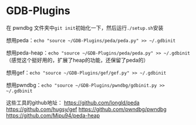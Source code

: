 # GDB-Plugins
在 pwndbg 文件夹中`git init`初始化一下，然后运行`./setup.sh`安装

想用peda：`echo "source ~/GDB-Plugins/peda/peda.py" >> ~/.gdbinit`

想用peda-heap：`echo "source ~/GDB-Plugins/peda/peda.py" >> ~/.gdbinit`（感觉这个挺好用的，扩展了heap的功能，还保留了peda的）

想用gef：`echo "source ~/GDB-Plugins/gef/gef.py" >> ~/.gdbinit`

想用pwndbg：`echo "source ~/GDB-Plugins/pwndbg/gdbinit.py >> ~/.gdbinit`

这些工具的github地址：
https://github.com/longld/peda
https://github.com/hugsy/gef
https://github.com/pwndbg/pwndbg
https://github.com/Mipu94/peda-heap